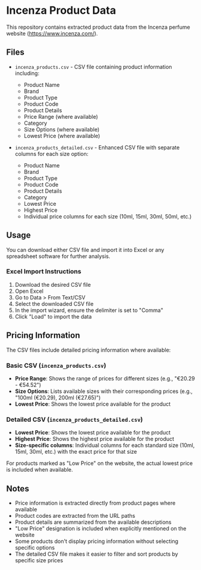 # Incenza Product Data

This repository contains extracted product data from the Incenza perfume website (https://www.incenza.com/).

## Files

- `incenza_products.csv` - CSV file containing product information including:
  - Product Name
  - Brand
  - Product Type
  - Product Code
  - Product Details
  - Price Range (where available)
  - Category
  - Size Options (where available)
  - Lowest Price (where available)

- `incenza_products_detailed.csv` - Enhanced CSV file with separate columns for each size option:
  - Product Name
  - Brand
  - Product Type
  - Product Code
  - Product Details
  - Category
  - Lowest Price
  - Highest Price
  - Individual price columns for each size (10ml, 15ml, 30ml, 50ml, etc.)

## Usage

You can download either CSV file and import it into Excel or any spreadsheet software for further analysis.

### Excel Import Instructions

1. Download the desired CSV file
2. Open Excel
3. Go to Data > From Text/CSV
4. Select the downloaded CSV file
5. In the import wizard, ensure the delimiter is set to "Comma"
6. Click "Load" to import the data

## Pricing Information

The CSV files include detailed pricing information where available:

### Basic CSV (`incenza_products.csv`)
- **Price Range**: Shows the range of prices for different sizes (e.g., "€20.29 - €54.52")
- **Size Options**: Lists available sizes with their corresponding prices (e.g., "100ml (€20.29), 200ml (€27.65)")
- **Lowest Price**: Shows the lowest price available for the product

### Detailed CSV (`incenza_products_detailed.csv`)
- **Lowest Price**: Shows the lowest price available for the product
- **Highest Price**: Shows the highest price available for the product
- **Size-specific columns**: Individual columns for each standard size (10ml, 15ml, 30ml, etc.) with the exact price for that size

For products marked as "Low Price" on the website, the actual lowest price is included when available.

## Notes

- Price information is extracted directly from product pages where available
- Product codes are extracted from the URL paths
- Product details are summarized from the available descriptions
- "Low Price" designation is included when explicitly mentioned on the website
- Some products don't display pricing information without selecting specific options
- The detailed CSV file makes it easier to filter and sort products by specific size prices